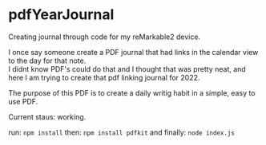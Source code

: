 # pdfYearJournal

Creating journal through code for my reMarkable2 device.

I once say someone create a PDF journal that had links in the calendar view to the day for that note.  
I didnt know PDF's could do that and I thought that was pretty neat, and here I am trying to create that pdf linking journal for 2022.

The purpose of this PDF is to create a daily writig habit in a simple, easy to use PDF.

Current staus: working.

run: `npm install`
then: `npm install pdfkit`
and finally: `node index.js`
